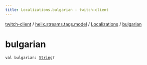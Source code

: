 ```yaml
---
title: Localizations.bulgarian - twitch-client
---
```


[twitch-client](../../index.html) / [helix.streams.tags.model](../index.html) / [Localizations](index.html) / [bulgarian](./bulgarian.html)

# bulgarian

`val bulgarian: `[`String`](https://kotlinlang.org/api/latest/jvm/stdlib/kotlin/-string/index.html)`?`